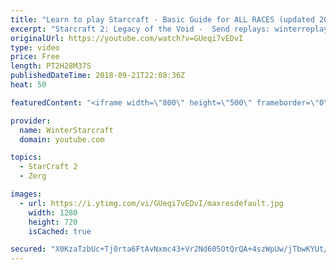 ```yaml
---
title: "Learn to play Starcraft - Basic Guide for ALL RACES (updated 2017) #2"
excerpt: "Starcraft 2: Legacy of the Void -  Send replays: winterreplays@gmail.com ( -- Watch live at https://www.twitch.tv/wintergaming"
originalUrl: https://youtube.com/watch?v=GUeqi7vEDvI
type: video
price: Free
length: PT2H28M37S
publishedDateTime: 2018-09-21T22:08:36Z
heat: 50

featuredContent: "<iframe width=\"800\" height=\"500\" frameborder=\"0\" src=\"https://www.youtube.com/embed/GUeqi7vEDvI\" allow=\"accelerometer; autoplay; encrypted-media; gyroscope; picture-in-picture\" allowfullscreen></iframe>"

provider:
  name: WinterStarcraft
  domain: youtube.com

topics:
  - StarCraft 2
  - Zerg

images:
  - url: https://i.ytimg.com/vi/GUeqi7vEDvI/maxresdefault.jpg
    width: 1280
    height: 720
    isCached: true

secured: "X0KzaTzbUc+Tj0rta6FtAvNxmc43+Vr2Nd605OtQrQA+4szWpUw/jTbwKYUt/uMTzzpS6ZROiS+0b+F+zwQf3w6PZDHUb30tyxcQipBNSu7JOafruXvSCKYtROuor/ZmJkb/jBqewm1gQ+R/tMkldzRKUJy432h9WIh0J5uv8RZqr+qE/yIxufz2EwFd7bMM9Fbey9BM/9Dq+ZE+Xgxm473TS3yLu75VKnQPp9fWjXKUi3KoWEIMNZDe6z75tx7t7i91eoAMdNmwQxkUzUtqrZ3SzMFxrtRaeyHNWLvrSfqf8j2tEWnWGJxQgjLYrLnoOsxvrge5o1KXllppgNO8XI7AueX/X9X2PrVfHtUum06oh5MkBjkgGJDjcH7XpXb+DDUpD03IckurV3OVcKN4Yb8nRw7+VKA3N8RO0F9LOQs=;7b4y9uONhXaD3D9wLbi1RA=="
---
```


